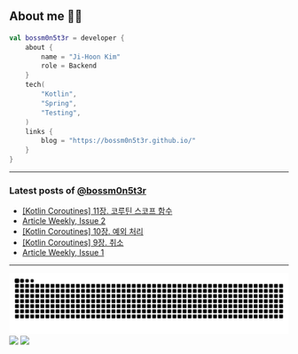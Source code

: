 ## About me 🧑‍💻

```kotlin
val bossm0n5t3r = developer {
    about {
        name = "Ji-Hoon Kim"
        role = Backend
    }
    tech(
        "Kotlin",
        "Spring",
        "Testing",
    )
    links {
        blog = "https://bossm0n5t3r.github.io/"
    }
}
```

---

### Latest posts of [@bossm0n5t3r](https://github.com/bossm0n5t3r)

<!-- BLOG-POST-LIST:START -->
- [[Kotlin Coroutines] 11장. 코루틴 스코프 함수](https://bossm0n5t3r.github.io/books/kotlin-coroutines-chapter11/)
- [Article Weekly, Issue 2](https://bossm0n5t3r.github.io/posts/article-weekly-2/)
- [[Kotlin Coroutines] 10장. 예외 처리](https://bossm0n5t3r.github.io/books/kotlin-coroutines-chapter10/)
- [[Kotlin Coroutines] 9장. 취소](https://bossm0n5t3r.github.io/books/kotlin-coroutines-chapter09/)
- [Article Weekly, Issue 1](https://bossm0n5t3r.github.io/posts/article-weekly-1/)
<!-- BLOG-POST-LIST:END -->

---

![](https://raw.githubusercontent.com/bossm0n5t3r/bossm0n5t3r/output/github-snake.svg)
![](https://streak-stats.demolab.com?user=bossm0n5t3r)
![](https://projecteuler.net/profile/bossm0n5t3r.png)
